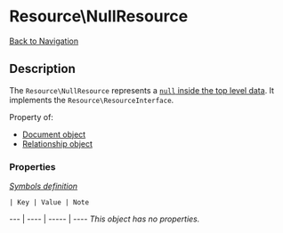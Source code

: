 # Resource\NullResource
[Back to Navigation](README.md)

## Description

The `Resource\NullResource` represents a [`null` inside the top level data](http://jsonapi.org/format/#document-top-level). It implements the `Resource\ResourceInterface`.

Property of:
- [Document object](objects-document.md)
- [Relationship object](objects-relationship.md)

### Properties

_[Symbols definition](objects-introduction.md#symbols)_

    | Key | Value | Note
--- | ---- | ----- | ----
_This object has no properties._
